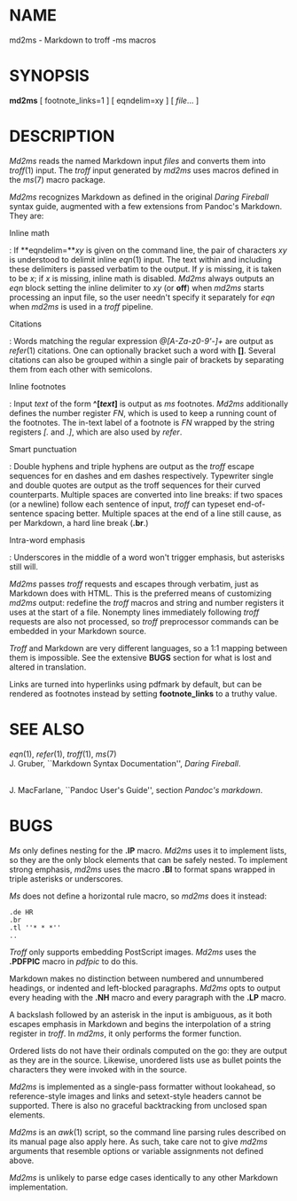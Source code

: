 # NAME

md2ms - Markdown to troff -ms macros

# SYNOPSIS

**md2ms** \[ footnote_links=1 \] \[ eqndelim=xy \] \[ *file*\... \]

# DESCRIPTION

*Md2ms* reads the named Markdown input *files* and converts them into
*troff*(1) input. The *troff* input generated by *md2ms* uses macros
defined in the *ms*(7) macro package.

*Md2ms* recognizes Markdown as defined in the original *Daring Fireball*
syntax guide, augmented with a few extensions from Pandoc\'s Markdown.
They are:

Inline math

:   If **eqndelim=***xy* is given on the command line, the pair of
    characters *xy* is understood to delimit inline *eqn*(1) input. The
    text within and including these delimiters is passed verbatim to the
    output. If *y* is missing, it is taken to be *x*; if *x* is missing,
    inline math is disabled. *Md2ms* always outputs an *eqn* block
    setting the inline delimiter to *xy* (or **off**) when *md2ms*
    starts processing an input file, so the user needn\'t specify it
    separately for *eqn* when *md2ms* is used in a *troff* pipeline.

Citations

:   Words matching the regular expression *@\[A-Za-z0-9\'-\]+* are
    output as *refer*(1) citations. One can optionally bracket such a
    word with **\[\]**. Several citations can also be grouped within a
    single pair of brackets by separating them from each other with
    semicolons.

Inline footnotes

:   Input *text* of the form **\^\[***text***\]** is output as *ms*
    footnotes. *Md2ms* additionally defines the number register *FN*,
    which is used to keep a running count of the footnotes. The in-text
    label of a footnote is *FN* wrapped by the string registers *\[.*
    and *.\]*, which are also used by *refer*.

Smart punctuation

:   Double hyphens and triple hyphens are output as the *troff* escape
    sequences for en dashes and em dashes respectively. Typewriter
    single and double quotes are output as the troff sequences for their
    curved counterparts. Multiple spaces are converted into line breaks:
    if two spaces (or a newline) follow each sentence of input, *troff*
    can typeset end-of-sentence spacing better. Multiple spaces at the
    end of a line still cause, as per Markdown, a hard line break
    (**.br**.)

Intra-word emphasis

:   Underscores in the middle of a word won\'t trigger emphasis, but
    asterisks still will.

*Md2ms* passes *troff* requests and escapes through verbatim, just as
Markdown does with HTML. This is the preferred means of customizing
*md2ms* output: redefine the *troff* macros and string and number
registers it uses at the start of a file. Nonempty lines immediately
following *troff* requests are also not processed, so *troff*
preprocessor commands can be embedded in your Markdown source.

*Troff* and Markdown are very different languages, so a 1:1 mapping
between them is impossible. See the extensive **BUGS** section for what
is lost and altered in translation.

Links are turned into hyperlinks using pdfmark by default, but can be rendered
as footnotes instead by setting **footnote_links** to a truthy value.


# SEE ALSO

*eqn*(1), *refer*(1), *troff*(1), *ms*(7)\
J. Gruber, \`\`Markdown Syntax Documentation\'\', *Daring Fireball*.

\
J. MacFarlane, \`\`Pandoc User\'s Guide\'\', section *Pandoc\'s
markdown*.

# BUGS

*Ms* only defines nesting for the **.IP** macro. *Md2ms* uses it to
implement lists, so they are the only block elements that can be safely
nested. To implement strong emphasis, *md2ms* uses the macro **.BI** to
format spans wrapped in triple asterisks or underscores.

*Ms* does not define a horizontal rule macro, so *md2ms* does it
instead:

    .de HR
    .br
    .tl ''* * *''
    ..

*Troff* only supports embedding PostScript images. *Md2ms* uses the
**.PDFPIC** macro in *pdfpic* to do this.

Markdown makes no distinction between numbered and unnumbered headings,
or indented and left-blocked paragraphs. *Md2ms* opts to output every
heading with the **.NH** macro and every paragraph with the **.LP**
macro.

A backslash followed by an asterisk in the input is ambiguous, as it
both escapes emphasis in Markdown and begins the interpolation of a
string register in *troff*. In *md2ms*, it only performs the former
function.

Ordered lists do not have their ordinals computed on the go: they are
output as they are in the source. Likewise, unordered lists use as
bullet points the characters they were invoked with in the source.

*Md2ms* is implemented as a single-pass formatter without lookahead, so
reference-style images and links and setext-style headers cannot be
supported. There is also no graceful backtracking from unclosed span
elements.

*Md2ms* is an *awk*(1) script, so the command line parsing rules
described on its manual page also apply here. As such, take care not to
give *md2ms* arguments that resemble options or variable assignments not
defined above.

*Md2ms* is unlikely to parse edge cases identically to any other
Markdown implementation.
